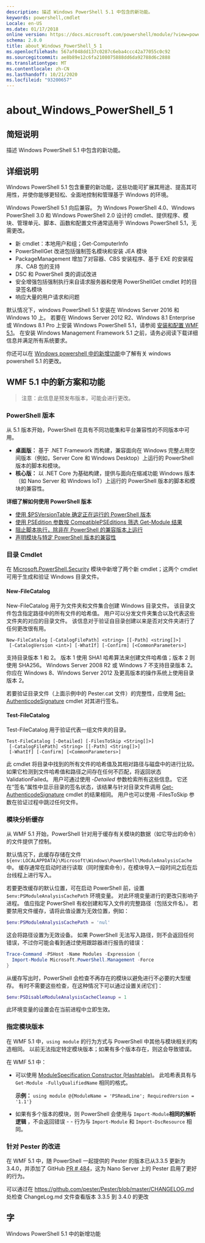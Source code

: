 ```yaml
---
description: 描述 Windows PowerShell 5.1 中包含的新功能。
keywords: powershell,cmdlet
Locale: en-US
ms.date: 01/17/2018
online version: https://docs.microsoft.com/powershell/module/?view=powershell-5.1&WT.mc_id=ps-gethelp
schema: 2.0.0
title: about_Windows_PowerShell_5 1
ms.openlocfilehash: 567af048dd137c0287c6eba4ccc42a77055c0c92
ms.sourcegitcommit: ae8b89e12c6fa2108075888dd6da92788d6c2888
ms.translationtype: MT
ms.contentlocale: zh-CN
ms.lasthandoff: 10/21/2020
ms.locfileid: "93200657"
---
```

# <a name="about_windows_powershell_51"></a>about_Windows_PowerShell_5 1

## <a name="short-description"></a>简短说明

描述 Windows PowerShell 5.1 中包含的新功能。

## <a name="long-description"></a>详细说明

Windows PowerShell 5.1 包含重要的新功能，这些功能可扩展其用途、提高其可用性，并使你能够更轻松、全面地控制和管理基于 Windows 的环境。

Windows PowerShell 5.1 向后兼容。 为 Windows PowerShell 4.0、Windows PowerShell 3.0 和 Windows PowerShell 2.0 设计的 cmdlet、提供程序、模块、管理单元、脚本、函数和配置文件通常适用于 Windows PowerShell 5.1，无需更改。

- 新 cmdlet：本地用户和组；Get-ComputerInfo
- PowerShellGet 改进包括强制签名模块和安装 JEA 模块
- PackageManagement 增加了对容器、CBS 安装程序、基于 EXE 的安装程序、CAB 包的支持
- DSC 和 PowerShell 类的调试改进
- 安全增强包括强制执行来自请求服务器和使用 PowerShellGet cmdlet 时的目录签名模块
- 响应大量的用户请求和问题

默认情况下，windows PowerShell 5.1 安装在 Windows Server 2016 和 Windows 10 上。 若要在 Windows Server 2012 R2、Windows 8.1 Enterprise 或 Windows 8.1 Pro 上安装 Windows PowerShell 5.1，请参阅 [安装和配置 WMF 5.1](/powershell/scripting/wmf/setup/install-configure)。
在安装 Windows Management Framework 5.1 之前，请务必阅读下载详细信息并满足所有系统要求。

你还可以在 [Windows powershell 中的新增功能](/powershell/scripting/windows-powershell/whats-new/what-s-new-in-windows-powershell-50)中了解有关 windows powershell 5.1 的更改。

## <a name="new-scenarios-and-features-in-wmf-51"></a>WMF 5.1 中的新方案和功能

> 注意：此信息是预发布版本，可能会进行更改。

### <a name="powershell-editions"></a>PowerShell 版本
从 5.1 版本开始，PowerShell 在具有不同功能集和平台兼容性的不同版本中可用。

- **桌面版：** 基于 .NET Framework 而构建，兼容面向在 Windows 完整占用空间版本（例如，Server Core 和 Windows Desktop）上运行的 PowerShell 版本的脚本和模块。
- **核心版：** 以 .NET Core 为基础构建，提供与面向在缩减功能 Windows 版本（如 Nano Server 和 Windows IoT）上运行的 PowerShell 版本的脚本和模块的兼容性。

**详细了解如何使用 PowerShell 版本**

- [使用 $PSVersionTable 确定正在运行的 PowerShell 版本](/powershell/module/microsoft.powershell.core/about/about_automatic_variables)
- [使用 PSEdition 参数按 CompatiblePSEditions 筛选 Get-Module 结果](/powershell/module/microsoft.powershell.core/get-module)
- [阻止脚本执行，除非在 PowerShell 的兼容版本上运行](/powershell/scripting/gallery/concepts/script-psedition-support)
- [声明模块与特定 PowerShell 版本的兼容性](/powershell/scripting/gallery/concepts/module-psedition-support)

### <a name="catalog-cmdlets"></a>目录 Cmdlet

在 [Microsoft.PowerShell.Security](/previous-versions/windows/powershell-scripting/hh847877(v=wps.640)) 模块中新增了两个新 cmdlet；这两个 cmdlet 可用于生成和验证 Windows 目录文件。

#### <a name="new-filecatalog"></a>New-FileCatalog

New-FileCatalog 用于为文件夹和文件集合创建 Windows 目录文件。
该目录文件包含指定路径中的所有文件的哈希值。 用户可以分发文件夹集合以及代表这些文件夹的对应的目录文件。 该信息对于验证自目录创建以来是否对文件夹进行了任何更改很有用。

```
New-FileCatalog [-CatalogFilePath] <string> [[-Path] <string[]>]
 [-CatalogVersion <int>] [-WhatIf] [-Confirm] [<CommonParameters>]
```

支持目录版本 1 和 2。 版本 1 使用 SHA1 哈希算法来创建文件哈希值；版本 2 则使用 SHA256。 Windows Server 2008 R2 或 Windows 7 不支持目录版本 2。 你应在 Windows 8、Windows Server 2012 及更高版本的操作系统上使用目录版本 2。

若要验证目录文件（上面示例中的 Pester.cat 文件）的完整性，应使用 [Set-AuthenticodeSignature](/powershell/module/microsoft.powershell.security/set-authenticodesignature) cmdlet 对其进行签名。

#### <a name="test-filecatalog"></a>Test-FileCatalog

Test-FileCatalog 用于验证代表一组文件夹的目录。

```
Test-FileCatalog [-Detailed] [-FilesToSkip <String[]>]
 [-CatalogFilePath] <String> [[-Path] <String[]>]
 [-WhatIf] [-Confirm] [<CommonParameters>]
```

此 cmdlet 将目录中找到的所有文件的哈希值及其相对路径与磁盘中的进行比较。 如果它检测到文件哈希值和路径之间存在任何不匹配，将返回状态 ValidationFailed。 用户可通过使用 *-Detailed* 参数检索所有这些信息。 它还在“签名”属性中显示目录的签名状态，该结果与针对目录文件调用 [Get-AuthenticodeSignature](/powershell/module/microsoft.powershell.security/get-authenticodesignature) cmdlet 的结果相同。 用户也可以使用 -FilesToSkip 参数在验证过程中跳过任何文件。

### <a name="module-analysis-cache"></a>模块分析缓存

从 WMF 5.1 开始，PowerShell 针对用于缓存有关模块的数据（如它导出的命令）的文件提供了控制。

默认情况下，此缓存存储在文件 `${env:LOCALAPPDATA}\Microsoft\Windows\PowerShell\ModuleAnalysisCache` 中。 缓存通常在启动时进行读取（同时搜索命令），在模块导入一段时间之后在后台线程上进行写入。

若要更改缓存的默认位置，可在启动 PowerShell 前，设置 `$env:PSModuleAnalysisCachePath` 环境变量。 对此环境变量进行的更改只影响子进程。 值应指定 PowerShell 有权创建和写入文件的完整路径（包括文件名）。 若要禁用文件缓存，请将此值设置为无效位置，例如：

```powershell
$env:PSModuleAnalysisCachePath = 'nul'
```

这会将路径设置为无效设备。 如果 PowerShell 无法写入路径，则不会返回任何错误，不过你可能会看到通过使用跟踪器进行报告的错误：

```powershell
Trace-Command -PSHost -Name Modules -Expression {
  Import-Module Microsoft.PowerShell.Management -Force
}
```

从缓存写出时，PowerShell 会检查不再存在的模块以避免进行不必要的大型缓存。 有时不需要这些检查，在这种情况下可以通过设置关闭它们：

```powershell
$env:PSDisableModuleAnalysisCacheCleanup = 1
```

此环境变量的设置会在当前进程中立即生效。

### <a name="specifying-module-version"></a>指定模块版本

在 WMF 5.1 中，`using module` 的行为方式与 PowerShell 中其他与模块相关的构造相同。 以前无法指定特定模块版本；如果有多个版本存在，则这会导致错误。

在 WMF 5.1 中：

* 可以使用 [ModuleSpecification Constructor (Hashtable)](/dotnet/api/microsoft.powershell.commands.modulespecification.-ctor)。
  此哈希表具有与 `Get-Module -FullyQualifiedName` 相同的格式。

  **示例：** `using module @{ModuleName = 'PSReadLine'; RequiredVersion = '1.1'}`

* 如果有多个版本的模块，则 PowerShell 会使用与 `Import-Module`**相同的解析逻辑** ，不会返回错误 - - 行为与 `Import-Module` 和 `Import-DscResource` 相同。

### <a name="improvements-to-pester"></a>针对 Pester 的改进

在 WMF 5.1 中，随 PowerShell 一起提供的 Pester 的版本已从3.3.5 更新为3.4.0，并添加了 GitHub [PR # 484](https://github.com/pester/Pester/pull/484)，这为 Nano Server 上的 Pester 启用了更好的行为。

可以通过在 https://github.com/pester/Pester/blob/master/CHANGELOG.md 处检查 ChangeLog.md 文件查看版本 3.3.5 到 3.4.0 的更改

## <a name="keywords"></a>字

Windows PowerShell 5.1 中的新增功能
